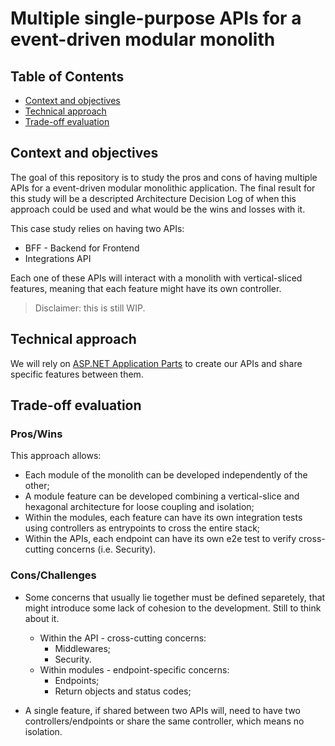 # Multiple single-purpose APIs for a event-driven modular monolith

## Table of Contents

* [Context and objectives](#context-and-objectives)
* [Technical approach](#technical-approach)
* [Trade-off evaluation](#trade-off-evaluation)

## Context and objectives

The goal of this repository is to study the pros and cons of having multiple APIs for a event-driven modular monolithic application. The final result for this study will be a descripted Architecture Decision Log of when this approach could be used and what would be the wins and losses with it. 

This case study relies on having two APIs:
* BFF - Backend for Frontend
* Integrations API

Each one of these APIs will interact with a monolith with vertical-sliced features, meaning that each feature might have its own controller.

> Disclaimer: this is still WIP. 


## Technical approach

We will rely on [ASP.NET Application Parts](https://docs.microsoft.com/en-us/aspnet/core/mvc/advanced/app-parts?view=aspnetcore-5.0) to create our APIs and share specific features between them.

## Trade-off evaluation

### Pros/Wins

This approach allows:

* Each module of the monolith can be developed independently of the other;
* A module feature can be developed combining a vertical-slice and hexagonal architecture for loose coupling and isolation;
* Within the modules, each feature can have its own integration tests using controllers as entrypoints to cross the entire stack;
* Within the APIs, each endpoint can have its own e2e test to verify cross-cutting concerns (i.e. Security).

### Cons/Challenges

* Some concerns that usually lie together must be defined separetely, that might introduce some lack of cohesion to the development. Still to think about it.
	* Within the API - cross-cutting concerns:
		* Middlewares;
		* Security.
	* Within modules - endpoint-specific concerns:
		* Endpoints;
		* Return objects and status codes;

* A single feature, if shared between two APIs will, need to have two controllers/endpoints or share the same controller, which means no isolation.
